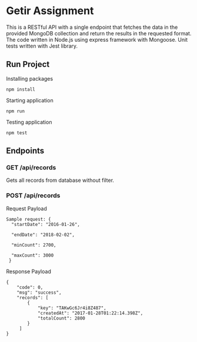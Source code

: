 # Getir Assignment
This is a RESTful API with a single endpoint that fetches the data in the provided MongoDB collection and return the results in the requested format. The code written in Node.js using express framework with Mongoose. Unit tests written with Jest library.

## Run Project
Installing packages 

` npm install  `

Starting application

` npm run  `

Testing application

` npm test  `

## Endpoints

### GET /api/records

Gets all records from database without filter.

### POST /api/records

Request Payload
```
Sample request: {
  "startDate": "2016-01-26",
	
  "endDate": "2018-02-02",
	
  "minCount": 2700, 
	
  "maxCount": 3000
 } 
 ``` 
 
Response Payload 

```
{
    "code": 0,
    "msg": "success",
    "records": [
        {
            "key": "TAKwGc6Jr4i8Z487",
            "createdAt": "2017-01-28T01:22:14.398Z",
            "totalCount": 2800
        }
     ]
}
```
 
